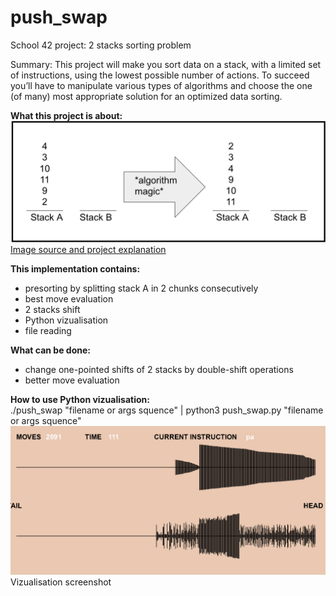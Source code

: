 # push_swap
School 42 project: 2 stacks sorting problem

Summary:
This project will make you sort data on a stack, with a limited set of instructions, using
the lowest possible number of actions. To succeed you’ll have to manipulate various
types of algorithms and choose the one (of many) most appropriate solution for an
optimized data sorting.

**What this project is about:**  
![](<img/push_swap example.png>)  
[Image source and project explanation](https://medium.com/@jamierobertdawson/push-swap-the-least-amount-of-moves-with-two-stacks-d1e76a71789a)

**This implementation contains:**
- presorting by splitting stack A in 2 chunks consecutively
- best move evaluation
- 2 stacks shift
- Python vizualisation
- file reading


**What can be done:**
- change one-pointed shifts of 2 stacks by double-shift operations 
- better move evaluation

**How to use Python vizualisation:**  
./push_swap "filename or args squence" | python3 push_swap.py "filename or args squence"  
![](<img/viz.png>)  
Vizualisation screenshot



